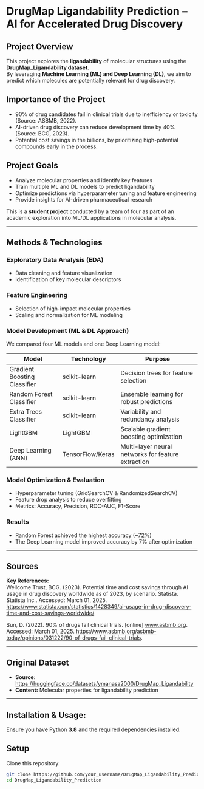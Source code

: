 # DrugMap Ligandability Prediction – AI for Accelerated Drug Discovery

## Project Overview
This project explores the **ligandability** of molecular structures using the **DrugMap_Ligandability dataset**.  
By leveraging **Machine Learning (ML) and Deep Learning (DL)**, we aim to predict which molecules are potentially relevant for drug discovery.  

## Importance of the Project
- 90% of drug candidates fail in clinical trials due to inefficiency or toxicity (Source: ASBMB, 2022).
- AI-driven drug discovery can reduce development time by 40% (Source: BCG, 2023).
- Potential cost savings in the billions, by prioritizing high-potential compounds early in the process.

## Project Goals
- Analyze molecular properties and identify key features
- Train multiple ML and DL models to predict ligandability
- Optimize predictions via hyperparameter tuning and feature engineering
- Provide insights for AI-driven pharmaceutical research

This is a **student project** conducted by a team of four as part of an academic exploration into ML/DL applications in molecular analysis.

---

## Methods & Technologies

### Exploratory Data Analysis (EDA)
- Data cleaning and feature visualization
- Identification of key molecular descriptors

### Feature Engineering
- Selection of high-impact molecular properties
- Scaling and normalization for ML modeling

### Model Development (ML & DL Approach)
We compared four ML models and one Deep Learning model:

| Model | Technology | Purpose |
|------------|----------------|---------------|
| Gradient Boosting Classifier | scikit-learn | Decision trees for feature selection |
| Random Forest Classifier | scikit-learn | Ensemble learning for robust predictions |
| Extra Trees Classifier | scikit-learn | Variability and redundancy analysis |
| LightGBM | LightGBM | Scalable gradient boosting optimization |
| Deep Learning (ANN) | TensorFlow/Keras | Multi-layer neural networks for feature extraction |

### Model Optimization & Evaluation
- Hyperparameter tuning (GridSearchCV & RandomizedSearchCV)
- Feature drop analysis to reduce overfitting
- Metrics: Accuracy, Precision, ROC-AUC, F1-Score

### Results
- Random Forest achieved the highest accuracy (~72%)
- The Deep Learning model improved accuracy by 7% after optimization

---

## Sources
**Key References:**  
Wellcome Trust, BCG. (2023). Potential time and cost savings through AI usage in drug discovery worldwide as of 2023, by scenario. Statista. Statista Inc.. Accessed: March 01, 2025. https://www.statista.com/statistics/1428349/ai-usage-in-drug-discovery-time-and-cost-savings-worldwide/

Sun, D. (2022). 90% of drugs fail clinical trials. [online] www.asbmb.org. Accessed: March 01, 2025. 
https://www.asbmb.org/asbmb-today/opinions/031222/90-of-drugs-fail-clinical-trials.

---

## Original Dataset
- **Source:** https://huggingface.co/datasets/ymanasa2000/DrugMap_Ligandability
- **Content:** Molecular properties for ligandability prediction

---

## Installation & Usage:
Ensure you have Python **3.8** and the required dependencies installed.

## Setup
Clone this repository:
```bash
git clone https://github.com/your_username/DrugMap_Ligandability_Prediction.git
cd DrugMap_Ligandability_Prediction
